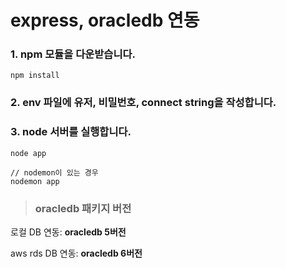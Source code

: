 # express, oracledb 연동

### 1. npm 모듈을 다운받습니다.
```
npm install
```

### 2. env 파일에 유저, 비밀번호, connect string을 작성합니다.

### 3. node 서버를 실행합니다.
```
node app

// nodemon이 있는 경우
nodemon app
```

> ### oracledb 패키지 버전

로컬 DB 연동: **oracledb 5버전**

aws rds DB 연동: **oracledb 6버전**